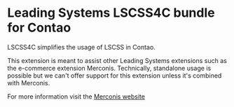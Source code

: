 # Leading Systems LSCSS4C bundle for Contao

LSCSS4C simplifies the usage of LSCSS in Contao.

This extension is meant to assist other Leading Systems extensions such as the
e-commerce extension Merconis. Technically, standalone usage is possible but we can't offer
support for this extension unless it's combined with Merconis.

For more information visit the [Merconis website](https://merconis.com)